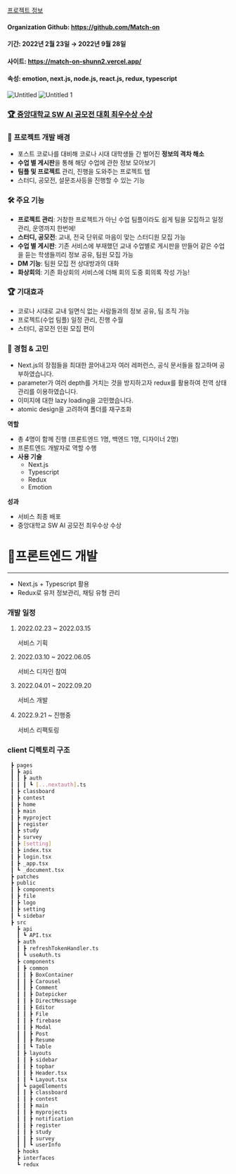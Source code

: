 <a href="https://www.swaicau.com/bbs/board.php?bo_table=program5&wr_id=41">프로젝트 정보</a>

#### Organization Github: https://github.com/Match-on
#### 기간: 2022년 2월 23일 → 2022년 9월 28일
#### 사이트: https://match-on-shunn2.vercel.app/
#### 속성: emotion, next.js, node.js, react.js, redux, typescript

![Untitled](https://user-images.githubusercontent.com/86822777/197477767-23a4a6cc-88dc-4156-8fa7-d1b29847489d.png)
![Untitled 1](https://user-images.githubusercontent.com/86822777/197477714-5f64c6f9-d2f8-4475-8359-5340c3b26414.png)


### [🏆 중앙대학교 SW AI 공모전 대회 최우수상 수상](https://www.swaicau.com/bbs/board.php?bo_table=program5&wr_id=41)


### 🎨 **프로젝트 개발 배경**

- 포스트 코로나를 대비해 코로나 시대 대학생들 간 벌어진 **정보의 격차 해소**
- **수업 별 게시판**을 통해 해당 수업에 관한 정보 모아보기
- **팀플 및 프로젝트** 관리, 진행을 도와주는 프로젝트 탭
- 스터디, 공모전, 설문조사등을 진행할 수 있는 기능

### 🛠️ **주요 기능**

- **프로젝트 관리**: 거창한 프로젝트가 아닌 수업 팀플이라도 쉽게 팀을 모집하고 일정 관리, 운영까지 한번에!
- **스터디, 공모전**: 교내, 전국 단위로 마음이 맞는 스터디원 모집 가능
- **수업 별 게시판**: 기존 서비스에 부재했던 교내 수업별로 게시판을 만들어 같은 수업을 듣는 학생들끼리 정보 공유, 팀원 모집 가능
- **DM 기능**: 팀원 모집 전 상대방과의 대화
- **화상회의**: 기존 화상회의 서비스에 더해 회의 도중 회의록 작성 가능!

### 🏆 **기대효과**

- 코로나 시대로 교내 일면식 없는 사람들과의 정보 공유, 팀 조직 가능
- 프로젝트(수업 팀플) 일정 관리, 진행 수월
- 스터디, 공모전 인원 모집 편이

### 🤔 경험 & 고민

- Next.js의 장점들을 최대한 끌어내고자 여러 레퍼런스, 공식 문서들을 참고하며 공부하였습니다.
- parameter가 여러 depth를 거치는 것을 방지하고자 redux를 활용하여 전역 상태 관리를 이용하였습니다.
- 이미지에 대한 lazy loading을 고민했습니다.
- atomic design을 고려하여 폴더를 재구조화

**역할**

- 총 4명이 함께 진행 (프론트엔드 1명, 백엔드 1명, 디자이너 2명)
- 프론트엔드 개발자로 역할 수행
- **사용 기술**
    - Next.js
    - Typescript
    - Redux
    - Emotion

**성과**

- 서비스 최종 배포
- 중앙대학교 SW AI 공모전 최우수상 수상

# 📝프론트엔드 개발

---

- Next.js + Typescript 활용
- Redux로 유저 정보관리, 채팅 유형 관리

### 개발 일정

1. 2022.02.23 ~ 2022.03.15
    
    서비스 기획
    
2. 2022.03.10 ~ 2022.06.05
    
    서비스 디자인 참여
    
3. 2022.04.01 ~ 2022.09.20
    
    서비스 개발
    
4. 2022.9.21 ~ 진행중
    
    서비스 리팩토링

<h3>client 디렉토리 구조</h3>

```bash
 ┣ pages
 ┃ ┣ api
 ┃ ┃ ┣ auth
 ┃ ┃ ┃ ┗ [...nextauth].ts
 ┃ ┣ classboard
 ┃ ┣ contest
 ┃ ┣ home
 ┃ ┣ main
 ┃ ┣ myproject
 ┃ ┣ register
 ┃ ┣ study
 ┃ ┣ survey
 ┃ ┣ [setting]
 ┃ ┣ index.tsx
 ┃ ┣ login.tsx
 ┃ ┣ _app.tsx
 ┃ ┗ _document.tsx
 ┣ patches
 ┣ public
 ┃ ┣ components
 ┃ ┣ file
 ┃ ┣ logo
 ┃ ┣ setting
 ┃ ┗ sidebar
 ┣ src
   ┣ api
   ┃ ┗ API.tsx
   ┣ auth
   ┃ ┣ refreshTokenHandler.ts
   ┃ ┗ useAuth.ts
   ┣ components
   ┃ ┣ common
   ┃ ┃ ┣ BoxContainer
   ┃ ┃ ┣ Carousel
   ┃ ┃ ┣ Comment
   ┃ ┃ ┣ Datepicker
   ┃ ┃ ┣ DirectMessage
   ┃ ┃ ┣ Editor
   ┃ ┃ ┣ File
   ┃ ┃ ┣ firebase
   ┃ ┃ ┣ Modal
   ┃ ┃ ┣ Post
   ┃ ┃ ┣ Resume
   ┃ ┃ ┗ Table
   ┃ ┣ layouts
   ┃ ┃ ┣ sidebar
   ┃ ┃ ┣ topbar
   ┃ ┃ ┣ Header.tsx
   ┃ ┃ ┗ Layout.tsx
   ┃ ┗ pageElements
   ┃ ┃ ┣ classboard
   ┃ ┃ ┣ contest
   ┃ ┃ ┣ main
   ┃ ┃ ┣ myprojects
   ┃ ┃ ┣ notification
   ┃ ┃ ┣ register
   ┃ ┃ ┣ study
   ┃ ┃ ┣ survey
   ┃ ┃ ┗ userInfo
   ┣ hooks
   ┣ interfaces
   ┗ redux
```
